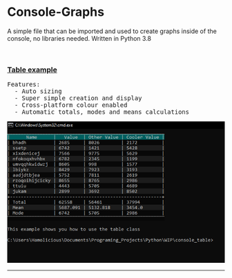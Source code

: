 # Console-Graphs
A simple file that can be imported and used to create graphs inside of the console, no libraries needed. Written in Python 3.8

<br>
<h3><a href="https://github.com/hamolicious/Console-Graphs/blob/master/table_example.py">Table example</a></h3>
<pre>
Features:
  - Auto sizing
  - Super simple creation and display
  - Cross-platform colour enabled
  - Automatic totals, modes and means calculations
</pre>
<img src="https://github.com/hamolicious/Console-Graphs/blob/master/Screenshots/table_exampe_screenshot.PNG?raw=true">
<hr>






